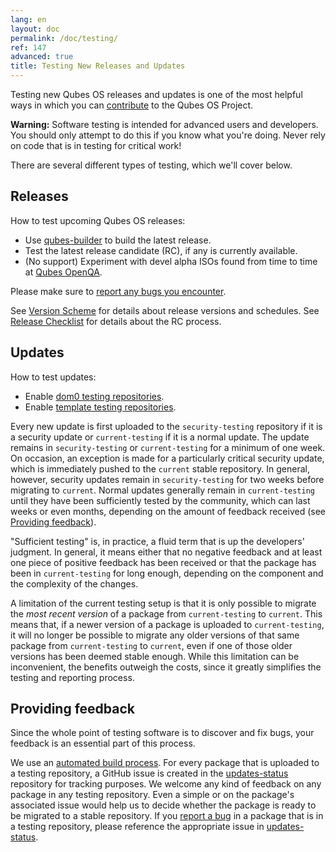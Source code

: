 ```yaml
---
lang: en
layout: doc
permalink: /doc/testing/
ref: 147
advanced: true
title: Testing New Releases and Updates
---
```



Testing new Qubes OS releases and updates is one of the most helpful ways in which you can [contribute](/doc/contributing/) to the Qubes OS Project.

<div class="alert alert-danger" role="alert">
  <i class="fa fa-exclamation-triangle"></i>
  <b>Warning:</b> Software testing is intended for advanced users and developers. You should only attempt to do this if you know what you're doing. Never rely on code that is in testing for critical work!
</div>

There are several different types of testing, which we'll cover below.

Releases
--------

How to test upcoming Qubes OS releases:

* Use [qubes-builder](/doc/qubes-builder/) to build the latest release.
* Test the latest release candidate (RC), if any is currently available.
* (No support) Experiment with devel alpha ISOs found from time to time at [Qubes OpenQA](https://openqa.qubes-os.org/).

Please make sure to [report any bugs you encounter](/doc/reporting-bugs/).

See [Version Scheme](/doc/version-scheme/) for details about release versions and schedules.
See [Release Checklist](/doc/releases/todo/) for details about the RC process.

Updates
-------

How to test updates:

* Enable [dom0 testing repositories](/doc/how-to-install-software-in-dom0/#testing-repositories).
* Enable [template testing repositories](/doc/how-to-install-software/#testing-repositories).

Every new update is first uploaded to the `security-testing` repository if it is a security update or `current-testing` if it is a normal update.
The update remains in `security-testing` or `current-testing` for a minimum of one week.
On occasion, an exception is made for a particularly critical security update, which is immediately pushed to the `current` stable repository.
In general, however, security updates remain in `security-testing` for two weeks before migrating to `current`.
Normal updates generally remain in `current-testing` until they have been sufficiently tested by the community, which can last weeks or even months, depending on the amount of feedback received (see [Providing feedback](#providing-feedback)).

"Sufficient testing" is, in practice, a fluid term that is up the developers' judgment.
In general, it means either that no negative feedback and at least one piece of positive feedback has been received or that the package has been in `current-testing` for long enough, depending on the component and the complexity of the changes.

A limitation of the current testing setup is that it is only possible to migrate the *most recent version* of a package from `current-testing` to `current`.
This means that, if a newer version of a package is uploaded to `current-testing`, it will no longer be possible to migrate any older versions of that same package from `current-testing` to `current`, even if one of those older versions has been deemed stable enough.
While this limitation can be inconvenient, the benefits outweigh the costs, since it greatly simplifies the testing and reporting process.

Providing feedback
------------------

Since the whole point of testing software is to discover and fix bugs, your feedback is an essential part of this process.

We use an [automated build process](https://github.com/QubesOS/qubes-infrastructure/blob/master/README.md).
For every package that is uploaded to a testing repository, a GitHub issue is created in the [updates-status](https://github.com/QubesOS/updates-status/issues) repository for tracking purposes.
We welcome any kind of feedback on any package in any testing repository.
Even a simple <span class="fa fa-thumbs-up" title="Thumbs Up"></span> or <span class="fa fa-thumbs-down" title="Thumbs Down"></span> on the package's associated issue would help us to decide whether the package is ready to be migrated to a stable repository.
If you [report a bug](/doc/reporting-bugs/) in a package that is in a testing repository, please reference the appropriate issue in [updates-status](https://github.com/QubesOS/updates-status/issues).
